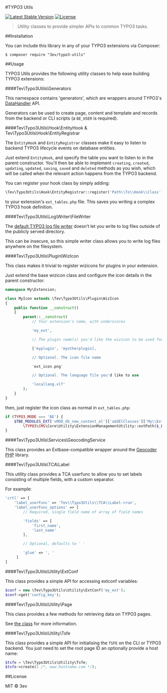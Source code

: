 #TYPO3 Utils

[![Latest Stable Version](https://poser.pugx.org/3ev/typo3-utils/version)](https://packagist.org/packages/3ev/typo3-utils) [![License](https://poser.pugx.org/3ev/typo3-utils/license)](https://packagist.org/packages/3ev/typo3-utils)

> Utility classes to provide simpler APIs to common TYPO3 tasks.

##Installation

You can include this library in any of your TYPO3 extensions via Composer:

```
$ composer require "3ev/typo3-utils"
```

##Usage

TYPO3 Utils provides the following utility classes to help ease building TYPO3
extensions:

####Tev\Typo3Utils\Generators

This namespace contains 'generators', which are wrappers around TYPO3's
[DataHandler](https://docs.typo3.org/typo3cms/CoreApiReference/ApiOverview/Typo3CoreEngine/Database/Index.html) API.

Generators can be used to create page, content and template and records from the
backend or CLI scripts (a `BE_USER` is required).

####Tev\Typo3Utils\Hook\EntityHook & Tev\Typo3Utils\Hook\EntityRegistrar

The `EntityHook` and `EntityRegistrar` classes make it easy to listen to backend
TYPO3 lifecycle events on database entities.

Just extend `EntityHook`, and specify the table you want to listen to in the
parent constructor. You'll then be able to implement `creating`, `created`, `updating`,
`updated`, `saving`, `saved` and `deleted` methods as you wish, which will be called
when the relevant action happens from the TYPO3 backend.

You can register your hook class by simply adding:

```php
\Tev\Typo3Utils\Hook\EntityRegistrar::register('Path\\To\\Hook\\Class');
```

to your extension's `ext_tables.php` file. This saves you writing a complex
TYPO3 hook definition.

####Tev\Typo3Utils\Log\Writer\FileWriter

The [default TYPO3 log file writer](https://docs.typo3.org/typo3cms/CoreApiReference/ApiOverview/Logging/Writers/Index.html#filewriter) doesn't let you write to log files outside of the publicly served directory.

This can be insecure, so this simple writer class allows you to write log files
anywhere on the filesystem.

####Tev\Typo3Utils\Plugin\WizIcon

This class makes it trivial to register wizicons for plugins in your extension.

Just extend the base wizicon class and configure the icon details in the parent
constructor:

```php
namespace My\Extension;

class MyIcon extends \Tev\Typo3Utils\Plugin\WizIcon
{
    public function __construct()
    {
        parent::__construct(
            // Your extension's name, with underscores

            'my_ext',

            // The plugin name(s) you'd like the wizicon to be used for

            ['myplugin', 'myotherplugin],

            // Optional. The icon file name

            'ext_icon.png'

            // Optional. The language file you'd like to use

            'locallang.xlf'
        );
    }
}
```

then, just register the icon class as normal in `ext_tables.php`:

```php
if (TYPO3_MODE === 'BE') {
    $TBE_MODULES_EXT['xMOD_db_new_content_el']['addElClasses']['My\\Extension\\WizIcon'] =
        \TYPO3\CMS\Core\Utility\ExtensionManagementUtility::extPath($_EXTKEY) . 'Classes/WizIcon.php';
}
```

####Tev\Typo3Utils\Services\GeocodingService

This class provides an Extbase-compatible wrapper around the [Geocoder PHP](http://geocoder-php.org/Geocoder)
library.

####Tev\Typo3Utils\TCA\Label

This utility class provides a TCA userfunc to allow you to set labels consisting
of multiple fields, with a custom separator.

For example:

```php
'crtl' => [
    'label_userFunc' => 'Tev\\Typo3Utils\\TCA\\Label->run',
    'label_userFunc_options' => [
        // Required, single field name of array of field names

        'fields' => [
            'first_name',
            'last_name'
        ],

        // Optional, defaults to ' '

        'glue' => ', '
     ]
]
```

####Tev\Typo3Utils\Utility\ExtConf

This class provides a simple API for accessing extconf variables:

```php
$conf = new \Tev\Typo3Utils\Utility\ExtConf('my_ext');
$conf->get('config_key');
```

####Tev\Typo3Utils\Utility\Page

This class provides a few methods for retrieving data on TYPO3 pages.

See [the class](https://github.com/3ev/typo3-utils/blob/master/src/Utility/Page.php) for
more information.

####Tev\Typo3Utils\Utility\Tsfe

This class provides a simple API for initialising the `TSFE` on the CLI or TYPO3
backend. You just need to set the root page ID an optionally provide a host name:

```php
$tsfe = \Tev\Typo3Utils\Utility\Tsfe;
$tsfe->create(1 /*, www.hostname.com */);
```

##License

MIT © 3ev

